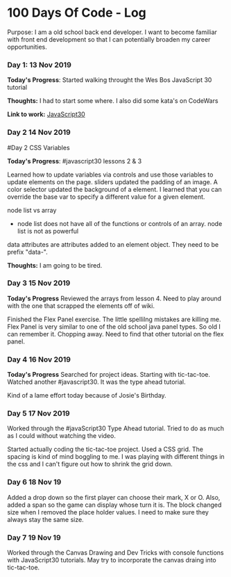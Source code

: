 # 100 Days Of Code - Log

Purpose: I am a old school back end developer.  I want to become familiar with front end development so that I can potentially broaden my career opportunities.

### Day 1: 13 Nov 2019

**Today's Progress**: Started walking throught the Wes Bos JavaScript 30 tutorial

**Thoughts:** I had to start some where.  I also did some kata's on CodeWars

**Link to work:** [JavaScript30](https://javascript30.com/)

### Day 2 14 Nov 2019

#Day 2 CSS Variables

**Today's Progress**: #javascript30 lessons 2 & 3

Learned how to update variables via controls and use those variables to update elements on the page.  sliders updated the padding of an image.  A color selector updated the background of a element.  I learned that you can override the base var to specify a different value for a given element.

node list vs array

   - node list does not have all of the functions or controls of an array.  node list is not as powerful

data attributes are attributes added to an element object.  They need to be prefix "data-".

**Thoughts:** I am going to be tired.

### Day 3 15 Nov 2019

**Today's Progress**
Reviewed the arrays from lesson 4.  Need to play around with the one that scrapped the elements off of wiki.

Finished the Flex Panel exercise.  The little spellilng mistakes are killing me.  Flex Panel is very similar to one of the old school java panel types. So  old I can remember it.  Chopping away.  Need to find that other tutorial on the flex panel.  

### Day 4 16 Nov 2019

**Today's Progress**
Searched for project ideas.  Starting with tic-tac-toe.  Watched another #javascript30.  It was the type ahead tutorial.

Kind of a lame effort today because of Josie's Birthday.

### Day 5 17 Nov 2019
Worked through the #javaScript30 Type Ahead tutorial.  Tried to do as much as I could without watching the video.  

Started actually coding the tic-tac-toe project.  Used a CSS grid.  The spacing is kind of mind boggling to me.  I was playing with different things in the css and I can't figure out how to shrink the grid down.

### Day 6 18 Nov 19

Added a drop down so the first player can choose their mark, X or O.  Also, added a span so the game can display whose turn it is. The block changed size when I removed the place holder values.  I need to make sure they always stay the same size.

### Day 7 19 Nov 19

Worked through the Canvas Drawing and Dev Tricks with console functions with JavaScript30 tutorials.  May try to incorporate the canvas draing into tic-tac-toe.
